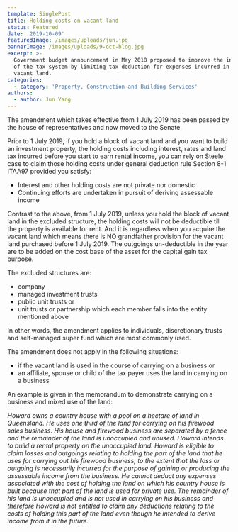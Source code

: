 ```yaml
---
template: SinglePost
title: Holding costs on vacant land
status: Featured
date: '2019-10-09'
featuredImage: /images/uploads/jun.jpg
bannerImage: /images/uploads/9-oct-blog.jpg
excerpt: >-
  Government budget announcement in May 2018 proposed to improve the integrity
  of the tax system by limiting tax deduction for expenses incurred in holding
  vacant land.
categories:
  - category: 'Property, Construction and Building Services'
authors:
  - author: Jun Yang
---
```

The amendment which takes effective from 1 July 2019 has been passed by the house of representatives and now moved to the Senate.

Prior to 1 July 2019, if you hold a block of vacant land and you want to build an investment property, the holding costs including interest, rates and land tax incurred before you start to earn rental income, you can rely on Steele case to claim those holding costs under general deduction rule Section 8-1 ITAA97 provided you satisfy:

* Interest and other holding costs are not private nor domestic
* Continuing efforts are undertaken in pursuit of deriving assessable income

Contrast to the above, from 1 July 2019, unless you hold the block of vacant land in the excluded structure, the holding costs will not be deductible till the property is available for rent. And it is regardless when you acquire the vacant land which means there is NO grandfather provision for the vacant land purchased before 1 July 2019.  The outgoings un-deductible in the year are to be added on the cost base of the asset for the capital gain tax purpose.

The excluded structures are:

* company
* managed investment trusts
* public unit trusts or
* unit trusts or partnership which each member falls into the entity mentioned above

In other words, the amendment applies to individuals, discretionary trusts and self-managed super fund which are most commonly used.

The amendment does not apply in the following situations:

* if the vacant land is used in the course of carrying on a business or
* an affiliate, spouse or child of the tax payer uses the land in carrying on a business

An example is given in the memorandum to demonstrate carrying on a business and mixed use of the land:

_Howard owns a country house with a pool on a hectare of land in Queensland. He uses one third of the land for carrying on his firewood sales business. His house and firewood business are separated by a fence and the remainder of the land is unoccupied and unused. Howard intends to build a rental property on the unoccupied land. Howard is eligible to claim losses and outgoings relating to holding the part of the land that he uses for carrying out his firewood business, to the extent that the loss or outgoing is necessarily incurred for the purpose of gaining or producing the assessable income from the business. He cannot deduct any expenses associated with the cost of holding the land on which his country house is built because that part of the land is used for private use. The remainder of his land is unoccupied and is not used in carrying on his business and therefore Howard is not entitled to claim any deductions relating to the costs of holding this part of the land even though he intended to derive income from it in the future._
